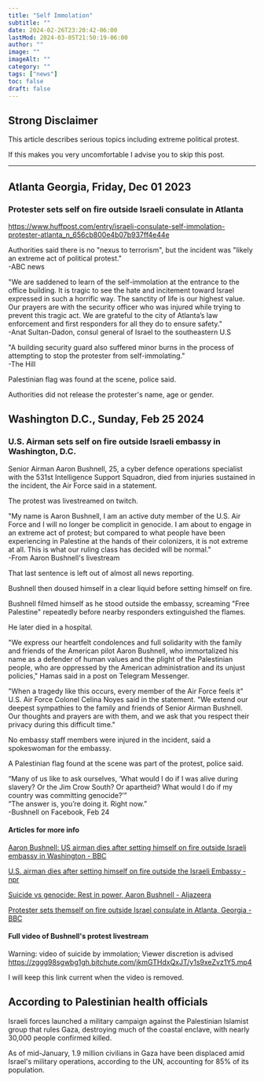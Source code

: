 ```yaml
---
title: "Self Immolation"
subtitle: ""
date: 2024-02-26T23:20:42-06:00
lastMod: 2024-03-05T21:50:19-06:00
author: ""
image: ""
imageAlt: ""
category: ""
tags: ["news"]
toc: false
draft: false
---
```


## Strong Disclaimer

This article describes serious topics including extreme political protest.

If this makes you very uncomfortable I advise you to skip this post.

---

## Atlanta Georgia, Friday, Dec 01 2023

### Protester sets self on fire outside Israeli consulate in Atlanta

<https://www.huffpost.com/entry/israeli-consulate-self-immolation-protester-atlanta_n_656cb800e4b07b937ff4e44e>

Authorities said there is no "nexus to terrorism", but the incident was "likely an extreme act of political protest."  
-ABC news

"We are saddened to learn of the self-immolation at the entrance to the office building. It is tragic to see the hate and incitement toward Israel expressed in such a horrific way. The sanctity of life is our highest value. Our prayers are with the security officer who was injured while trying to prevent this tragic act. We are grateful to the city of Atlanta’s law enforcement and first responders for all they do to ensure safety."  
-Anat Sultan-Dadon, consul general of Israel to the southeastern U.S  

"A building security guard also suffered minor burns in the process of attempting to stop the protester from self-immolating."  
-The Hill

Palestinian flag was found at the scene, police said.

Authorities did not release the protester's name, age or gender.

## Washington D.C., Sunday, Feb 25 2024

### U.S. Airman sets self on fire outside Israeli embassy in Washington, D.C.

Senior Airman Aaron Bushnell, 25, a cyber defence operations specialist with the 531st Intelligence Support Squadron, died from injuries sustained in the incident, the Air Force said in a statement.

The protest was livestreamed on twitch.

"My name is Aaron Bushnell, I am an active duty member of the U.S. Air Force and I will no longer be complicit in genocide.  I am about to engage in an extreme act of protest; but compared to what people have been experiencing in Palestine at the hands of their colonizers, it is not extreme at all. This is what our ruling class has decided will be normal."  
-From Aaron Bushnell's livestream

That last sentence is left out of almost all news reporting.

Bushnell then doused himself in a clear liquid before setting himself on fire.

Bushnell filmed himself as he stood outside the embassy, screaming "Free Palestine" repeatedly before nearby responders extinguished the flames.

He later died in a hospital.

"We express our heartfelt condolences and full solidarity with the family and friends of the American pilot Aaron Bushnell, who immortalized his name as a defender of human values and the plight of the Palestinian people, who are oppressed by the American administration and its unjust policies," Hamas said in a post on Telegram Messenger.

"When a tragedy like this occurs, every member of the Air Force feels it" U.S. Air Force Colonel Celina Noyes said in the statement. "We extend our deepest sympathies to the family and friends of Senior Airman Bushnell. Our thoughts and prayers are with them, and we ask that you respect their privacy during this difficult time."

No embassy staff members were injured in the incident, said a spokeswoman for the embassy.

A Palestinian flag found at the scene was part of the protest, police said.

“Many of us like to ask ourselves, ‘What would I do if I was alive during slavery? Or the Jim Crow South? Or apartheid? What would I do if my country was committing genocide?’”  
“The answer is, you’re doing it. Right now.”  
-Bushnell on Facebook, Feb 24

#### Articles for more info
[Aaron Bushnell: US airman dies after setting himself on fire outside Israeli embassy in Washington - BBC](https://www.bbc.com/news/world-us-canada-68405119)

[U.S. airman dies after setting himself on fire outside the Israeli Embassy - npr](https://www.npr.org/2024/02/25/1233810136/fire-man-israeli-embassy-washington)

[Suicide vs genocide: Rest in power, Aaron Bushnell - Aljazeera](https://www.aljazeera.com/opinions/2024/2/26/suicide-vs-genocide-rest-in-power-aaron-bushnell)

[Protester sets themself on fire outside Israel consulate in Atlanta, Georgia - BBC](https://www.bbc.com/news/uk-67597395)

#### Full video of Bushnell's protest livestream
Warning: video of suicide by immolation; Viewer discretion is advised  
<https://zggg98sgwbg1gh.bitchute.com/jkmGTHdxQxJT/y1s9xeZvz1Y5.mp4>

I will keep this link current when the video is removed.


## According to Palestinian health officials

Israeli forces launched a military campaign against the Palestinian Islamist group that rules Gaza, destroying much of the coastal enclave, with nearly 30,000 people confirmed killed.

As of mid-January, 1.9 million civilians in Gaza have been displaced amid Israel's military operations, according to the UN, accounting for 85% of its population. 
